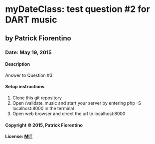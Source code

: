 # myDateClass: test question #2 for DART music
## by Patrick Fiorentino
### Date: May 19, 2015

#### Description

Answer to Question #3

#### Setup instructions

1. Clone this git repository
2. Open /validate_music and start your server by entering php -S localhost:8000 in the terminal
3. Open web browser and direct the url to localhost:8000

#### Copyright © 2015, Patrick Fiorentino

#### License: [MIT](https://github.com/twbs/bootstrap/blob/master/LICENSE)
